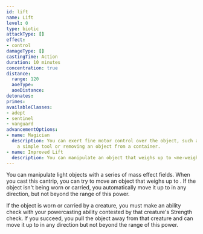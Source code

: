 ```yaml
---
id: lift
name: Lift
level: 0
type: biotic
attackType: []
effect:
- control
damageType: []
castingTime: Action
duration: 10 minutes
concentration: true
distance:
  range: 120
  aoeType:
  aoeDistance:
detonates:
primes:
availableClasses:
- adept
- sentinel
- vanguard
advancementOptions:
- name: Magician
  description: You can exert fine motor control over the object, such as manipulating
    a simple tool or removing an object from a container.
- name: Improved Lift
  description: You can manipulate an object that weighs up to <me-weight amount="55" />.
---
```

You can manipulate light objects with a series of mass effect fields. When you cast this cantrip, you can try to move an
object that weighs up to <me-weight amount="20" />. If the object isn't being worn or carried, you automatically move it up to
<me-distance length="30" /> in any direction, but not beyond the range of this power.

If the object is worn or carried by a creature, you must make an ability check with your powercasting ability contested
by that creature's Strength check. If you succeed, you pull the object away from that creature and can move it up to <me-distance length="30" />
in any direction but not beyond the range of this power.
